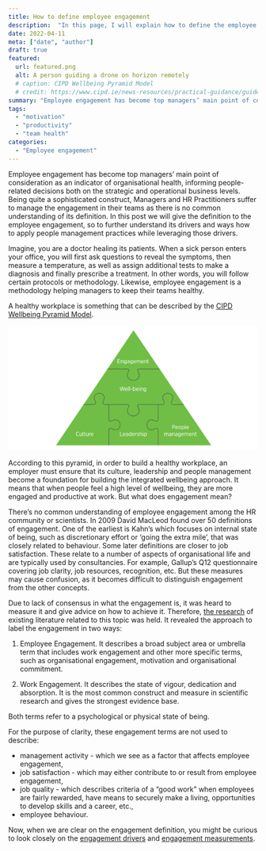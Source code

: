 ```yaml
---
title: How to define employee engagement
description:  "In this page, I will explain how to define the employee engagement"
date: 2022-04-11
meta: ["date", "author"]
draft: true
featured:
  url: featured.png
  alt: A person guiding a drone on horizon remotely
  # caption: CIPD Wellbeing Pyramid Model
  # credit: https://www.cipd.ie/news-resources/practical-guidance/guides/well-being-work
summary: "Employee engagement has become top managers’ main point of consideration as an indicator of organisational health, informing ..."
tags:
  - "motivation"
  - "productivity"
  - "team health"
categories:
  - "Employee engagement"
---
```


Employee engagement has become top managers’ main point of consideration as an indicator of organisational health, informing people-related decisions both on the strategic and operational business levels. Being quite a sophisticated construct, Managers and HR Practitioners suffer to manage the engagement in their teams as there is no common understanding of its definition. In this post we will give the definition to the employee engagement, so to further understand its drivers and ways how to apply people management practices while leveraging those drivers.

Imagine, you are a doctor healing its patients. When a sick person enters your office, you will first ask questions to reveal the symptoms, then measure a temperature, as well as assign additional tests to make a diagnosis and finally prescribe a treatment. In other words, you will follow certain protocols or methodology. Likewise, employee engagement is a methodology helping managers to keep their teams healthy.   

A healthy workplace is something that can be described by the [CIPD Wellbeing Pyramid Model](https://www.cipd.ie/news-resources/practical-guidance/guides/well-being-work). 

![Wellbeing Pyramid Model consisting of culture, leadership, people management and engagement](well-being-pyramid.png)

According to this pyramid, in order to build a healthy workplace, an employer must ensure that its culture, leadership and people management become a foundation for building the integrated wellbeing approach. It means that when people feel a high level of wellbeing, they are more engaged and productive at work. But what does engagement mean? 

There’s no common understanding of employee engagement among the HR community or scientists. In 2009 David MacLeod found over 50 definitions of engagement. One of the earliest is Kahn’s which focuses on internal state of being, such as discretionary effort or ‘going the extra mile’, that was closely related to behaviour. Some later definitions are closer to job satisfaction. These relate to a number of aspects of organisational life and are typically used by consultancies. For example, Gallup’s Q12 questionnaire covering job clarity, job resources, recognition, etc. But these measures may cause confusion, as it becomes difficult to distinguish engagement from the other concepts.

Due to lack of consensus in what the engagement is, it was heard to measure it and give advice on how to achieve it. Therefore, [the research](https://www.cipd.co.uk/knowledge/fundamentals/relations/engagement/factsheet#gref) of existing literature related to this topic was held. It revealed the approach to label the engagement in two ways:

1. Employee Engagement. It describes a broad subject area or umbrella term that includes work engagement and other more specific terms, such as organisational engagement, motivation and organisational commitment.

2. Work Engagement. It describes the state of vigour, dedication and absorption. It is the most common construct and measure in scientific research and gives the strongest evidence base.

Both terms refer to a psychological or physical state of being. 

For the purpose of clarity, these engagement terms are not used to describe: 
* management activity - which we see as a factor that affects employee engagement,
* job satisfaction - which may either contribute to or result from employee engagement,
* job quality - which describes criteria of a “good work” when employees are fairly rewarded, have means to securely make a living, opportunities to develop skills and a career, etc.,
* employee behaviour.

Now, when we are clear on the engagement definition, you might be curious to look closely on the [engagement drivers](https://gracefulhr.com/post/engagement-drivers/) and [engagement measurements](https://gracefulhr.com/post/measuring-engagement/).
